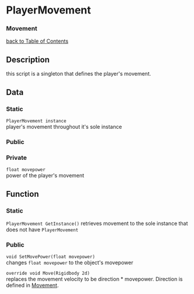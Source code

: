 # PlayerMovement
### Movement

[back to Table of Contents](/TableOfContents.md)

## Description
this script is a singleton that defines the player's movement.

## Data

### Static

`PlayerMovement instance`   
player's movement throughout it's sole instance

### Public

### Private

`float movepower`   
power of the player's movement

## Function

### Static

`PlayerMovement GetInstance()`
retrieves movement to the sole instance that does not have `PlayerMovement` 

### Public 

`void SetMovePower(float movepower)`   
changes `float movepower` to the object's movepower

`override void Move(Rigidbody 2d)`  
replaces the movement velocity to be direction * movepower. Direction is defined in [Movement](/Assets/Scripts/Character/Movement/Movement.md).